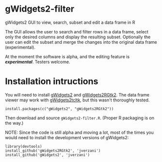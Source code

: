 gWidgets2-filter
================

gWidgets2 GUI to view, search, subset and edit a data frame in R

The GUI allows the user to search and filter rows in a data frame, select only the desired columns and display the resulting subset. Optionally the user can edit the subset and merge the changes into the original data frame (experimental). 

At the moment the software is alpha, and the editing feature is ***experimental***. Testers welcome. 

Installation intructions
================

You will need to install [gWidgets2](http://cran.r-project.org/web/packages/gWidgets2) and [gWidgets2RGtk2](http://cran.r-project.org/web/packages/gWidgets2RGtk2). The data frame viewer may work with [gWidgets2tcltk](http://cran.r-project.org/web/packages/gWidgets2tcltk), but this wasn't thoroughly tested.

    install.packages(c("gWidgets2", "gWidgets2RGtk2"))

Then download and source `gWidgets2-filter.R`. (Proper R packaging is on the way.)

NOTE: Since the code is still alpha and moving a lot, most of the times you would need to install the development versions of gWidgets2:

    library(devtools)
    install_github('gWidgets2RGtk2', 'jverzani')
    install_github('gWidgets2', 'jverzani')
